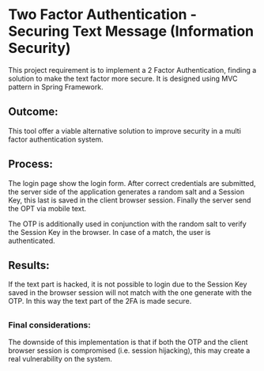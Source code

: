 # Two Factor Authentication - Securing Text Message (Information Security)

This project requirement is to implement a 2 Factor Authentication, finding a solution to make the text factor more secure.
It is designed using MVC pattern in Spring Framework.

## Outcome: 
This tool offer a viable alternative solution to improve security in a multi factor authentication system.

## Process:
The login page show the login form. After correct credentials are submitted, the server side of the application generates a random salt and a Session Key, this last is saved in the client browser session. Finally the server send the OPT via mobile text.

The OTP is additionally used in conjunction with the random salt to verify the Session Key in the browser. In case of a match, the user is authenticated.

## Results:
If the text part is hacked, it is not possible to login due to the Session Key saved in the browser session will not match with the one generate with the OTP. In this way the text part of the 2FA is made secure.

## 
### Final considerations: 
The downside of this implementation is that if both the OTP and the client browser session is compromised (i.e. session hijacking), this may create a real vulnerability on the system.
